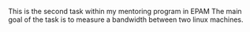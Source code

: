 This is the second task within my mentoring program in EPAM
The main goal of the task is to measure a bandwidth between two linux machines.
